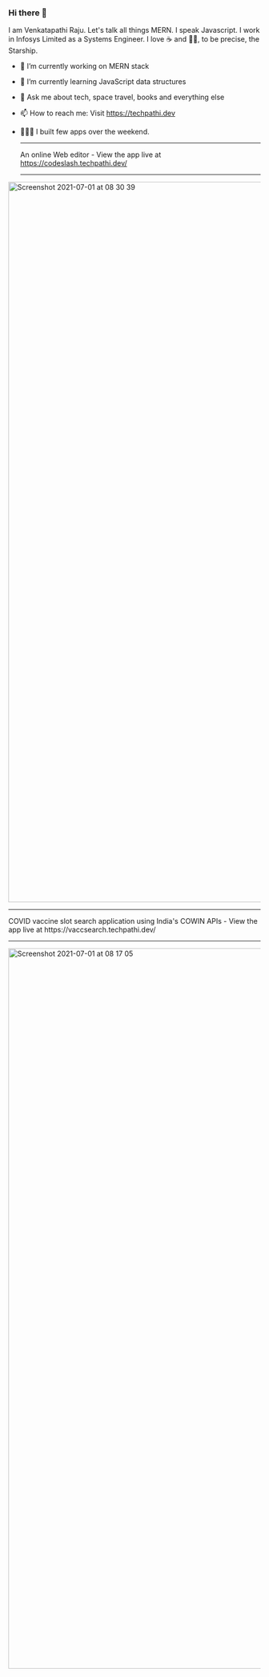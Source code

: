 ### Hi there 👋

I am Venkatapathi Raju. Let's talk all things MERN. I speak Javascript. I work in Infosys Limited as a Systems Engineer. I love ☕ and 🚀🚀, to be precise, the Starship. 

- 🔭 I’m currently working on MERN stack
- 🌱 I’m currently learning JavaScript data structures
- 💬 Ask me about tech, space travel, books and everything else
- 📫 How to reach me: Visit https://techpathi.dev

- 👨🏻‍💻 I built few apps over the weekend. <hr>
 An online Web editor - View the app live at https://codeslash.techpathi.dev/ <hr>
<img width="1440" alt="Screenshot 2021-07-01 at 08 30 39" src="https://user-images.githubusercontent.com/26018388/124058343-d3264a80-da46-11eb-96b6-f8115eb979a0.png">
<hr>
COVID vaccine slot search application using India's COWIN APIs - View the app live at https://vaccsearch.techpathi.dev/  <hr>
<img width="1440" alt="Screenshot 2021-07-01 at 08 17 05" src="https://user-images.githubusercontent.com/26018388/124058556-3dd78600-da47-11eb-958b-5398f88c5999.png">

